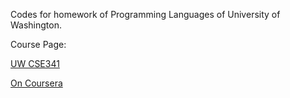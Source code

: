 Codes for homework of Programming Languages of University of Washington.

Course Page:

[UW CSE341](https://courses.cs.washington.edu/courses/cse341/)

[On Coursera](https://www.coursera.org/learn/programming-languages)
